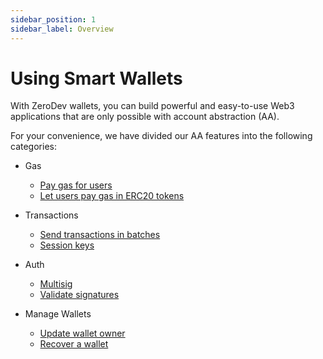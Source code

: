 ```yaml
---
sidebar_position: 1
sidebar_label: Overview
---
```


# Using Smart Wallets

With ZeroDev wallets, you can build powerful and easy-to-use Web3 applications that are only possible with account abstraction (AA).

For your convenience, we have divided our AA features into the following categories:

- Gas
  - [Pay gas for users](/use-wallets/pay-gas-for-users)
  - [Let users pay gas in ERC20 tokens](/use-wallets/pay-gas-with-erc20-tokens)

- Transactions
  - [Send transactions in batches](/use-wallets/batch-transactions)
  - [Session keys](/use-wallets/use-session-keys)

- Auth
  - [Multisig](/use-wallets/multisig)
  - [Validate signatures](/use-wallets/validate-signatures)

- Manage Wallets
  - [Update wallet owner](/use-wallets/change-wallet-owner)
  - [Recover a wallet](/use-wallets/recovery)
